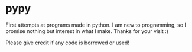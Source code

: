 # pypy
First attempts at programs made in python.
I am new to programming, so I promise nothing but interest in what I make.
Thanks for your visit :)

Please give credit if any code is borrowed or used!
